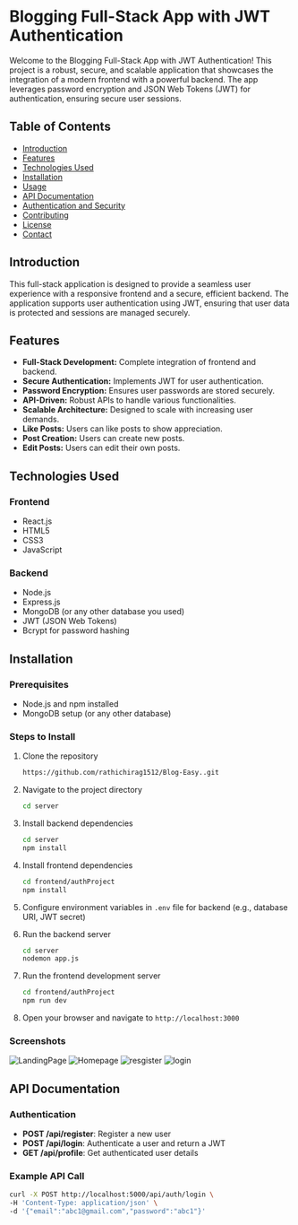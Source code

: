 # Blogging Full-Stack App with JWT Authentication

Welcome to the Blogging Full-Stack App with JWT Authentication! This project is a robust, secure, and scalable application that showcases the integration of a modern frontend with a powerful backend. The app leverages password encryption and JSON Web Tokens (JWT) for authentication, ensuring secure user sessions.

## Table of Contents

- [Introduction](#introduction)
- [Features](#features)
- [Technologies Used](#technologies-used)
- [Installation](#installation)
- [Usage](#usage)
- [API Documentation](#api-documentation)
- [Authentication and Security](#authentication-and-security)
- [Contributing](#contributing)
- [License](#license)
- [Contact](#contact)

## Introduction

This full-stack application is designed to provide a seamless user experience with a responsive frontend and a secure, efficient backend. The application supports user authentication using JWT, ensuring that user data is protected and sessions are managed securely.

## Features

- **Full-Stack Development:** Complete integration of frontend and backend.
- **Secure Authentication:** Implements JWT for user authentication.
- **Password Encryption:** Ensures user passwords are stored securely.
- **API-Driven:** Robust APIs to handle various functionalities.
- **Scalable Architecture:** Designed to scale with increasing user demands.
- **Like Posts:** Users can like posts to show appreciation.
- **Post Creation:** Users can create new posts.
- **Edit Posts:** Users can edit their own posts.

## Technologies Used

### Frontend

- React.js
- HTML5
- CSS3
- JavaScript

### Backend

- Node.js
- Express.js
- MongoDB (or any other database you used)
- JWT (JSON Web Tokens)
- Bcrypt for password hashing

## Installation

### Prerequisites

- Node.js and npm installed
- MongoDB setup (or any other database)

### Steps to Install

1. Clone the repository
    ```sh
    https://github.com/rathichirag1512/Blog-Easy..git
    ```
2. Navigate to the project directory
    ```sh
    cd server
    ```
3. Install backend dependencies
    ```sh
    cd server
    npm install
    ```
4. Install frontend dependencies
    ```sh
    cd frontend/authProject
    npm install
    ```
5. Configure environment variables in `.env` file for backend (e.g., database URI, JWT secret)

6. Run the backend server
    ```sh
    cd server
    nodemon app.js
    ```
7. Run the frontend development server
    ```sh
    cd frontend/authProject
    npm run dev
    ```


3. Open your browser and navigate to `http://localhost:3000`

### Screenshots

![LandingPage](https://github.com/user-attachments/assets/e46cde44-66ed-4581-9ebb-0825f3fd509b)
![Homepage](https://github.com/user-attachments/assets/51625cbf-6c74-4b43-8396-f680649ff3e3)
![resgister](https://github.com/user-attachments/assets/6224b526-0710-4f2c-be72-035a7ab60c3d)
![login](https://github.com/user-attachments/assets/03b9acf9-a015-41c3-987a-a97b19f0ab8b)


## API Documentation

### Authentication

- **POST /api/register**: Register a new user
- **POST /api/login**: Authenticate a user and return a JWT
- **GET /api/profile**: Get authenticated user details

### Example API Call

```sh
curl -X POST http://localhost:5000/api/auth/login \
-H 'Content-Type: application/json' \
-d '{"email":"abc1@gmail.com","password":"abc1"}'
